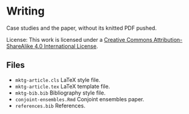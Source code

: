 Writing
================

Case studies and the paper, without its knitted PDF pushed.

License: This work is licensed under a [Creative Commons
Attribution-ShareAlike 4.0 International
License](https://creativecommons.org/licenses/by-sa/4.0/).

## Files

  - `mktg-article.cls` LaTeX style file.
  - `mktg-article.tex` LaTeX template file.
  - `mktg-bib.bib` Bibliography style file.
  - `conjoint-ensembles.Rmd` Conjoint ensembles paper.
  - `references.bib` References.
